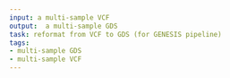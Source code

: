 ```yaml
---
input: a multi-sample VCF
output:  a multi-sample GDS
task: reformat from VCF to GDS (for GENESIS pipeline)
tags:
- multi-sample GDS
- multi-sample VCF
---
```

